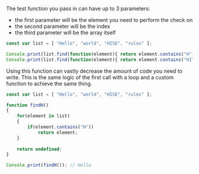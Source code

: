 The test function you pass in can have up to 3 parameters:

- the first parameter will be the element you need to perform the check on
- the second parameter will be the index
- the third parameter will be the array itself

```javascript
const var list = [ "Hello", "world", "HISE", "rules" ];

Console.print(list.find(function(element){ return element.contains("H");})); // Hello
Console.print(list.find(function(element){ return element.contains("HI");})); // HISE
```

Using this function can vastly decrease the amount of code you need to write. This is the same logic of the first call with a loop and a custom function to achieve the same thing.

```javascript
const var list = [ "Hello", "world", "HISE", "rules" ];

function findH()
{
	for(element in list)
	{
		if(element.contains("H"))
			return element;
	}
	
	return undefined;
}

Console.print(findH()); // Hello
```